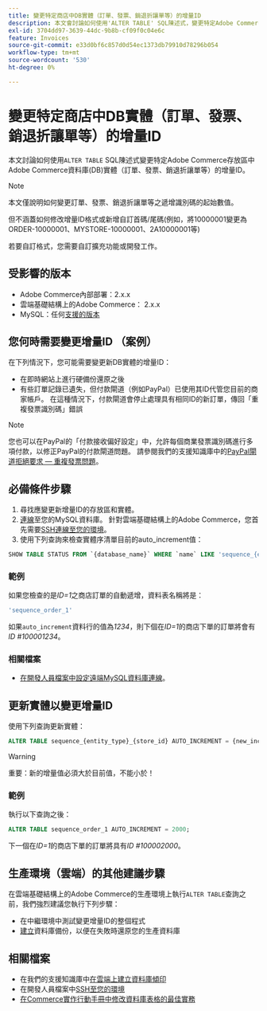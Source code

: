 ```yaml
---
title: 變更特定商店中DB實體（訂單、發票、銷退折讓單等）的增量ID
description: 本文會討論如何使用'ALTER TABLE' SQL陳述式，變更特定Adobe Commerce存放區中Adobe Commerce資料庫(DB)實體（訂單、發票、銷退折讓單等）的增量ID。
exl-id: 3704dd97-3639-44dc-9b8b-cf09f0c04e6c
feature: Invoices
source-git-commit: e33d0bf6c857d0d54ec1373db79910d78296b054
workflow-type: tm+mt
source-wordcount: '530'
ht-degree: 0%

---
```


# 變更特定商店中DB實體（訂單、發票、銷退折讓單等）的增量ID

本文討論如何使用`ALTER TABLE` SQL陳述式變更特定Adobe Commerce存放區中Adobe Commerce資料庫(DB)實體（訂單、發票、銷退折讓單等）的增量ID。

>[!NOTE]
>
>本文僅說明如何變更訂單、發票、銷退折讓單等之遞增識別碼的起始數值。
>
>但不涵蓋如何修改增量ID格式或新增自訂首碼/尾碼(例如，將10000001變更為ORDER-10000001、MYSTORE-10000001、2A10000001等)
>
>若要自訂格式，您需要自訂擴充功能或開發工作。

## 受影響的版本

* Adobe Commerce內部部署：2.x.x
* 雲端基礎結構上的Adobe Commerce： 2.x.x
* MySQL：任何[支援的版本](https://experienceleague.adobe.com/zh-hant/docs/commerce-operations/installation-guide/system-requirements)

## 您何時需要變更增量ID （案例）

在下列情況下，您可能需要變更新DB實體的增量ID：

* 在即時網站上進行硬備份還原之後
* 有些訂單記錄已遺失，但付款閘道（例如PayPal）已使用其ID代管您目前的商家帳戶。 在這種情況下，付款閘道會停止處理具有相同ID的新訂單，傳回「重複發票識別碼」錯誤

>[!NOTE]
>
>您也可以在PayPal的「付款接收偏好設定」中，允許每個商業發票識別碼進行多項付款，以修正PayPal的付款閘道問題。 請參閱我們的支援知識庫中的[PayPal閘道拒絕要求 — 重複發票問題](https://experienceleague.adobe.com/zh-hant/docs/experience-cloud-kcs/kbarticles/ka-26838)。

## 必備條件步驟

1. 尋找應變更新增量ID的存放區和實體。
1. [連線](https://experienceleague.adobe.com/zh-hant/docs/commerce-operations/installation-guide/prerequisites/database-server/mysql-remote)至您的MySQL資料庫。 針對雲端基礎結構上的Adobe Commerce，您首先需要[SSH連線至您的環境](https://experienceleague.adobe.com/docs/commerce-cloud-service/user-guide/develop/secure-connections.html?lang=zh-Hant)。
1. 使用下列查詢來檢查實體序清單目前的auto\_increment值：

```sql
SHOW TABLE STATUS FROM `{database_name}` WHERE `name` LIKE 'sequence_{entity_type}_{store_id}';
```

### 範例

如果您檢查的是&#x200B;*ID=1*&#x200B;之商店訂單的自動遞增，資料表名稱將是：

```sql
'sequence_order_1'
```

如果`auto_increment`資料行的值為&#x200B;*1234*，則下個在&#x200B;*ID=1*&#x200B;的商店下單的訂單將會有&#x200B;*ID \#100001234*。

### 相關檔案

* [在開發人員檔案中設定遠端MySQL資料庫連線](https://experienceleague.adobe.com/zh-hant/docs/commerce-operations/installation-guide/prerequisites/database-server/mysql-remote)。

## 更新實體以變更增量ID

使用下列查詢更新實體：

```sql
ALTER TABLE sequence_{entity_type}_{store_id} AUTO_INCREMENT = {new_increment_value};
```

>[!WARNING]
>
>重要：新的增量值必須大於目前值，不能小於！

### 範例

執行以下查詢之後：

```sql
ALTER TABLE sequence_order_1 AUTO_INCREMENT = 2000;
```

下一個在&#x200B;*ID=1*&#x200B;的商店下單的訂單將具有&#x200B;*ID \#100002000*。

## 生產環境（雲端）的其他建議步驟

在雲端基礎結構上的Adobe Commerce的生產環境上執行`ALTER TABLE`查詢之前，我們強烈建議您執行下列步驟：

* 在中繼環境中測試變更增量ID的整個程式
* [建立](/help/how-to/general/create-database-dump-on-cloud.md)資料庫備份，以便在失敗時還原您的生產資料庫

## 相關檔案

* 在我們的支援知識庫中[在雲端上建立資料庫傾印](/help/how-to/general/create-database-dump-on-cloud.md)
* 在開發人員檔案中[SSH至您的環境](https://experienceleague.adobe.com/docs/commerce-cloud-service/user-guide/develop/secure-connections.html?lang=zh-Hant)
* [在Commerce實作行動手冊中修改資料庫表格的最佳實務](https://experienceleague.adobe.com/zh-hant/docs/commerce-operations/implementation-playbook/best-practices/development/modifying-core-and-third-party-tables#why-adobe-recommends-avoiding-modifications)
